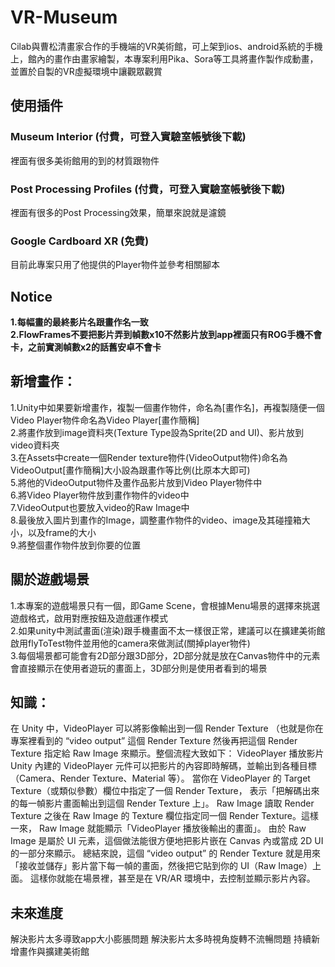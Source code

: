 # VR-Museum
Cilab與曹松清畫家合作的手機端的VR美術館，可上架到ios、android系統的手機上，館內的畫作由畫家繪製，本專案利用Pika、Sora等工具將畫作製作成動畫，並置於自製的VR虛擬環境中讓觀眾觀賞
## 使用插件
### Museum Interior (付費，可登入實驗室帳號後下載)
裡面有很多美術館用的到的材質跟物件
### Post Processing Profiles (付費，可登入實驗室帳號後下載)
裡面有很多的Post Processing效果，簡單來說就是濾鏡
### Google Cardboard XR (免費)
目前此專案只用了他提供的Player物件並參考相關腳本

## Notice
**1.每幅畫的最終影片名跟畫作名一致**<Br>
**2.FlowFrames不要把影片弄到幀數x10不然影片放到app裡面只有ROG手機不會卡，之前實測幀數x2的話舊安卓不會卡**<Br>

## 新增畫作：
1.Unity中如果要新增畫作，複製一個畫作物件，命名為[畫作名]，再複製隨便一個Video Player物件命名為Video Player[畫作簡稱]<Br>
2.將畫作放到image資料夾(Texture Type設為Sprite(2D and UI)、影片放到video資料夾<Br>
3.在Assets中create一個Render texture物件(VideoOutput物件)命名為VideoOutput[畫作簡稱]大小設為跟畫作等比例(比原本大即可)<Br>
5.將他的VideoOutput物件及畫作品影片放到Video Player物件中<Br>
6.將Video Player物件放到畫作物件的video中<Br>
7.VideoOutput也要放入video的Raw Image中<Br>
8.最後放入圖片到畫作的Image，調整畫作物件的video、image及其碰撞箱大小，以及frame的大小<Br>
9.將整個畫作物件放到你要的位置<Br>

## 關於遊戲場景
1.本專案的遊戲場景只有一個，即Game Scene，會根據Menu場景的選擇來挑選遊戲格式，啟用對應按鈕及遊戲運作模式<Br>
2.如果unity中測試畫面(渲染)跟手機畫面不太一樣很正常，建議可以在擴建美術館啟用flyToTest物件並用他的camera來做測試(關掉player物件)<Br>
3.每個場景都可能會有2D部分跟3D部分，2D部分就是放在Canvas物件中的元素會直接顯示在使用者遊玩的畫面上，3D部分則是使用者看到的場景<Br>

## 知識：

在 Unity 中，VideoPlayer 可以將影像輸出到一個 Render Texture
（也就是你在專案裡看到的 “video output” 這個 Render Texture
然後再把這個 Render Texture 指定給 Raw Image 來顯示。整個流程大致如下：
VideoPlayer 播放影片
Unity 內建的 VideoPlayer 元件可以把影片的內容即時解碼，並輸出到各種目標
（Camera、Render Texture、Material 等）。
當你在 VideoPlayer 的 Target Texture（或類似參數）欄位中指定了一個 Render Texture，
表示「把解碼出來的每一幀影片畫面輸出到這個 Render Texture 上」。
Raw Image 讀取 Render Texture
之後在 Raw Image 的 Texture 欄位指定同一個 Render Texture。這樣一來，
Raw Image 就能顯示「VideoPlayer 播放後輸出的畫面」。
由於 Raw Image 是屬於 UI 元素，這個做法能很方便地把影片嵌在 Canvas 內或當成 2D UI 的一部分來顯示。
總結來說，這個 “video output” 的 Render Texture 就是用來「接收並儲存」影片當下每一幀的畫面，然後把它貼到你的 UI（Raw Image）上面。
這樣你就能在場景裡，甚至是在 VR/AR 環境中，去控制並顯示影片內容。

## 未來進度
解決影片太多導致app大小膨脹問題
解決影片太多時視角旋轉不流暢問題
持續新增畫作與擴建美術館
